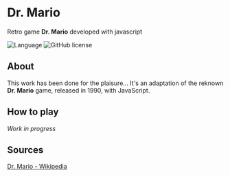 # Dr. Mario

Retro game **Dr. Mario** developed with javascript

![Language](https://img.shields.io/badge/language-javascript-yellow)
![GitHub license](https://img.shields.io/github/license/ValentinLab/dr_mario)

## About

This work has been done for the plaisure...
It's an adaptation of the reknown **Dr. Mario** game, released in 1990, with JavaScript.

## How to play

*Work in progress*

## Sources

[Dr. Mario - Wikipedia](https://en.wikipedia.org/wiki/Dr._Mario)